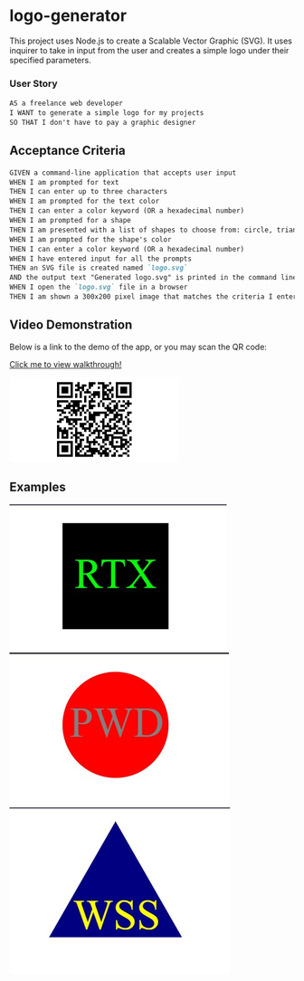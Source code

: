 # logo-generator
This project uses Node.js to create a Scalable Vector Graphic (SVG). It uses inquirer to take in input from 
the user and creates a simple logo under their specified parameters.

### User Story

```md
AS a freelance web developer
I WANT to generate a simple logo for my projects
SO THAT I don't have to pay a graphic designer
```

## Acceptance Criteria

```md
GIVEN a command-line application that accepts user input
WHEN I am prompted for text
THEN I can enter up to three characters
WHEN I am prompted for the text color
THEN I can enter a color keyword (OR a hexadecimal number)
WHEN I am prompted for a shape
THEN I am presented with a list of shapes to choose from: circle, triangle, and square
WHEN I am prompted for the shape's color
THEN I can enter a color keyword (OR a hexadecimal number)
WHEN I have entered input for all the prompts
THEN an SVG file is created named `logo.svg`
AND the output text "Generated logo.svg" is printed in the command line
WHEN I open the `logo.svg` file in a browser
THEN I am shown a 300x200 pixel image that matches the criteria I entered
```
## Video Demonstration
Below is a link to the demo of the app, or you may scan the QR code:

<a href='https://drive.google.com/file/d/1R1O9I5paMUdKAKVh6ZEOkhui1jU8U5Mq/view'>Click me to view walkthrough!</a>

<img src="./examples/qr-code.png" alt="A QR code linking to the video demonstration.">


## Examples

<img src="./examples/square.jpg" alt="A square logo with RTX inside">

<img src="./examples/circle.jpg" alt="A circle logo with PWD inside">

<img src="./examples/triangle.jpg" alt="A triangle logo with WSS inside">

